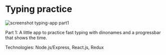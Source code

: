 # Typing practice

![screenshot typing-app part1](public/typing-app1.png)

Part 1: A little app to practice fast typing with dinonames and a progressbar that shows the time.

Technologies: Node.js/Express, React.js, Redux 
